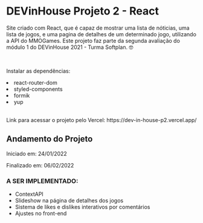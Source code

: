 <h1> DEVinHouse Projeto 2 - React </h1>
<p> Site criado com React, que é capaz de mostrar uma lista de nóticias, uma lista de jogos, e uma pagina de detalhes de um determinado jogo, utilizando a API do MMOGames. Este projeto faz parte da segunda avaliação do módulo 1 do DEVinHouse 2021 - Turma Softplan. 🤓 </p>
 
<br>
<p>Instalar as dependências:</p>
<li>react-router-dom</li>
<li>styled-components</li>
<li>formik</li>
<li>yup</li>
<br>

<p>Link para acessar o projeto pelo Vercel: https://dev-in-house-p2.vercel.app/ </p>

<h2> Andamento do Projeto </h2>
<p>Iniciado em: 24/01/2022</p>
<p>Finalizado em: 06/02/2022</p>

<h3>A SER IMPLEMENTADO:</h3>
<ul>
<li>ContextAPI</li>
<li>Slideshow na página de detalhes dos jogos</li>
<li>Sistema de likes e dislikes interativos por comentários</li>
<li>Ajustes no front-end</li>
</li>
